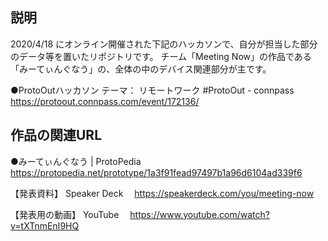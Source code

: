 ## 説明
2020/4/18 にオンライン開催された下記のハッカソンで、自分が担当した部分のデータ等を置いたリポジトリです。
チーム「Meeting Now」の作品である「みーてぃんぐなう」の、全体の中のデバイス関連部分が主です。

●ProtoOutハッカソン テーマ： リモートワーク #ProtoOut - connpass
　https://protoout.connpass.com/event/172136/

## 作品の関連URL

●みーてぃんぐなう | ProtoPedia
　https://protopedia.net/prototype/1a3f91fead97497b1a96d6104ad339f6

【発表資料】 Speaker Deck
　https://speakerdeck.com/you/meeting-now

【発表用の動画】 YouTube
　https://www.youtube.com/watch?v=tXTnmEnI9HQ

